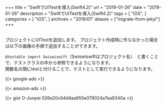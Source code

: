 +++
title = "SwiftでUITestを導入(Swift4.2)"
url = "2019-01-26"
date = "2019-01-26"
description = "SwiftでUITestを導入(Swift4.2)"
tags = [
    "iOS",
]
categories = [
    "iOS",
]
archives = "2019/01"
aliases = ["migrate-from-jekyl"]
+++

<br>
プロジェクトにUITestを追加します。  
プロジェクト作成時に作らなかった場合は以下の画像の手順で追加することができます。



`@testable import Swiswiswift`（Swiswiswiftはプロジェクト名）　と書くことで、テストクラスの中から参照できるようになります。  
関数名の頭にtestと付けることで、テストとして実行できるようになります。

<!-- Google Ads -->
{{< google-ads >}}

<!-- Amazon Ads -->
{{< amazon-ads >}}

{{< gist O-Junpei 026e20c64d4aa955e079024a7ea9340a >}}
